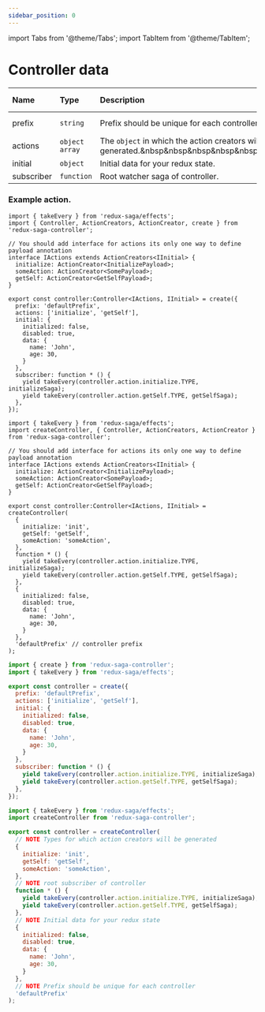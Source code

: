 ```yaml
---
sidebar_position: 0
---
```


import Tabs from '@theme/Tabs';
import TabItem from '@theme/TabItem';

# Controller data

| Name        | Type            | Description                                                                                                                   | Default value  | Required      |
| :---------- | :-------------  | :------------------------------------------------------------------                                                           | :------------- | :-------------|
| prefix      | `string`        | Prefix should be unique for each controller.                                                                             &nbsp|   'c-state'    | **Optional**  |
| actions     | `object` `array`| The `object` in which the action creators will be generated.&nbsp&nbsp&nbsp&nbsp&nbsp&nbsp&nbsp&nbsp&nbsp&nbsp&nbsp&nbsp&nbsp&nbsp |       -        | **Required**  |
| initial     | `object`        | Initial data for your redux state.                                                                                            |       -        | **Required**  |
| subscriber  | `function`      | Root watcher saga of controller.                                                                                              |       -        | **Required**  |

### Example action.

<Tabs defaultValue="ts">

<TabItem value="ts" label="TypeScript">

```tsx {13}
import { takeEvery } from 'redux-saga/effects';
import { Controller, ActionCreators, ActionCreator, create } from 'redux-saga-controller';

// You should add interface for actions its only one way to define payload annotation
interface IActions extends ActionCreators<IInitial> {
  initialize: ActionCreator<InitializePayload>;
  someAction: ActionCreator<SomePayload>;
  getSelf: ActionCreator<GetSelfPayload>;
}

export const controller:Controller<IActions, IInitial> = create({
  prefix: 'defaultPrefix',
  actions: ['initialize', 'getSelf'],
  initial: {
    initialized: false,
    disabled: true,
    data: {
      name: 'John',
      age: 30,
    }
  },
  subscriber: function * () {
    yield takeEvery(controller.action.initialize.TYPE, initializeSaga);
    yield takeEvery(controller.action.getSelf.TYPE, getSelfSaga);
  },
});
```

```tsx {12,13,14,15,16}
import { takeEvery } from 'redux-saga/effects';
import createController, { Controller, ActionCreators, ActionCreator } from 'redux-saga-controller';

// You should add interface for actions its only one way to define payload annotation
interface IActions extends ActionCreators<IInitial> {
  initialize: ActionCreator<InitializePayload>;
  someAction: ActionCreator<SomePayload>;
  getSelf: ActionCreator<GetSelfPayload>;
}

export const controller:Controller<IActions, IInitial> = createController(
  {
    initialize: 'init',
    getSelf: 'getSelf',
    someAction: 'someAction',
  },
  function * () {
    yield takeEvery(controller.action.initialize.TYPE, initializeSaga);
    yield takeEvery(controller.action.getSelf.TYPE, getSelfSaga);
  },
  {
    initialized: false,
    disabled: true,
    data: {
      name: 'John',
      age: 30,
    }
  },
  'defaultPrefix' // controller prefix
);
```
</TabItem>
<TabItem value="js" label="JavaScript">

```jsx {6}
import { create } from 'redux-saga-controller';
import { takeEvery } from 'redux-saga/effects';

export const controller = create({
  prefix: 'defaultPrefix',
  actions: ['initialize', 'getSelf'],
  initial: {
    initialized: false,
    disabled: true,
    data: {
      name: 'John',
      age: 30,
    }
  },
  subscriber: function * () {
    yield takeEvery(controller.action.initialize.TYPE, initializeSaga);
    yield takeEvery(controller.action.getSelf.TYPE, getSelfSaga);
  },
});
```

```jsx {6,7,8,9,10}
import { takeEvery } from 'redux-saga/effects';
import createController from 'redux-saga-controller';

export const controller = createController(
  // NOTE Types for which action creators will be generated
  {
    initialize: 'init',
    getSelf: 'getSelf',
    someAction: 'someAction',
  },
  // NOTE root subscriber of controller
  function * () {
    yield takeEvery(controller.action.initialize.TYPE, initializeSaga);
    yield takeEvery(controller.action.getSelf.TYPE, getSelfSaga);
  },
  // NOTE Initial data for your redux state
  {
    initialized: false,
    disabled: true,
    data: {
      name: 'John',
      age: 30,
    }
  },
  // NOTE Prefix should be unique for each controller
  'defaultPrefix'
);
```

</TabItem>
</Tabs>

